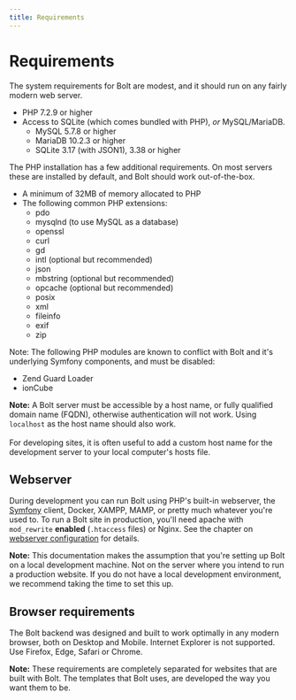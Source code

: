 ```yaml
---
title: Requirements
---
```

Requirements
============

The system requirements for Bolt are modest, and it should run on any fairly
modern web server.

- PHP 7.2.9 or higher
- Access to SQLite (which comes bundled with PHP), _or_ MySQL/MariaDB.
  - MySQL 5.7.8 or higher
  - MariaDB 10.2.3 or higher
  - SQLite 3.17 (with JSON1), 3.38 or higher

The PHP installation has a few additional requirements. On most servers these
are installed by default, and Bolt should work out-of-the-box.

- A minimum of 32MB of memory allocated to PHP
- The following common PHP extensions:
  - pdo
  - mysqlnd (to use MySQL as a database)
  <!-- - pgsql (to use PostgreSQL as a database) -->
  - openssl
  - curl
  - gd
  - intl (optional but recommended)
  - json
  - mbstring (optional but recommended)
  - opcache (optional but recommended)
  - posix
  - xml
  - fileinfo
  - exif
  - zip

Note: The following PHP modules are known to conflict with Bolt and it's
underlying Symfony components, and must be disabled:

- Zend Guard Loader
- ionCube

<p class="note"><strong>Note:</strong> A Bolt server must be accessible by a
host name, or fully qualified domain name (FQDN), otherwise authentication will
not work. Using <code>localhost</code> as the host name should also work.
</br></br>
For developing sites, it is often useful to add a custom host name for the
development server to your local computer's hosts file.</p>

Webserver
---------

During development you can run Bolt using PHP's built-in webserver, the
[Symfony][cli] client, Docker, XAMPP, MAMP, or pretty much whatever you're used
to.
To run a Bolt site in production, you'll need apache with `mod_rewrite`
<strong>enabled</strong> (`.htaccess` files) or Nginx. See the chapter on
[webserver configuration][webserver] for details.

<p class="note"><strong>Note:</strong> This documentation makes the assumption
that you're setting up Bolt on a local development machine. Not on the server
where you intend to run a production website. If you do not have a local
development environment, we recommend taking the time to set this up. </p>

Browser requirements
--------------------

The Bolt backend was designed and built to work optimally in any modern
browser, both on Desktop and Mobile. Internet Explorer is not supported.
Use Firefox, Edge, Safari or Chrome.

<p class="note"><strong>Note:</strong> These requirements are completely
separated for websites that are built with Bolt. The templates that Bolt uses,
are developed the way you want them to be.</p>

[webserver]: ../installation/webserver/apache
[cli]: https://symfony.com/download
